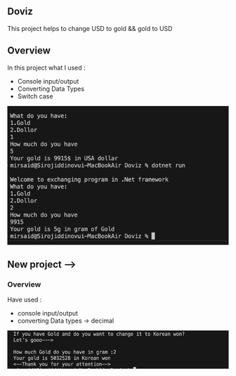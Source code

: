 ## Doviz

 This project helps to change USD to gold && gold to USD

 ## Overview

 In this project what I used :

 *  Console input/output
 *  Converting Data Types
 *  Switch case

 
 ![](./Assets/asset/Screenshot%202023-07-20%20at%2022.28.37.png)

## New project -->

###  Overview

 Have used :

 * console input/output
 * converting Data types -> decimal

![](./Assets/Screenshot%202023-07-20%20at%2022.42.54.png)


